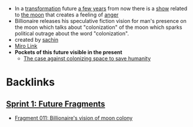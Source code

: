 - In a [transformation](<transformation.md>) future [a few years](<a few years.md>) from now there is a [show](<show.md>) related to [the moon](<the moon.md>) that creates a feeling of [anger](<anger.md>)
- Billionaire releases his speculative fiction vision for man's presence on the moon which talks about "colonization" of the moon which sparks political outrage about the word "colonization".
- created by [sachin](<sachin.md>)
- [Miro Link](https://miro.com/app/board/o9J_kpEmVVk=/?moveToWidget=3074457348886676822&cot=11)
- **Pockets of this future visible in the present**
    - [The case against colonizing space to save humanity](https://www.vox.com/future-perfect/2018/10/22/17991736/jeff-bezos-elon-musk-colonizing-mars-moon-space-blue-origin-spacex)

# Backlinks
## [Sprint 1: Future Fragments](<Sprint 1: Future Fragments.md>)
- [Fragment 011: Billionaire's vision of moon colony](<Fragment 011: Billionaire's vision of moon colony.md>)

